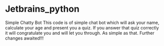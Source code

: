 # Jetbrains_python
Simple Chatty Bot
This code is of simple chat bot which will ask your name, calculate your age and present you a quiz.
If you answer that quiz correctly it will congratulate you and will let you through.
As simple as that.
Further changes awaited!!!
